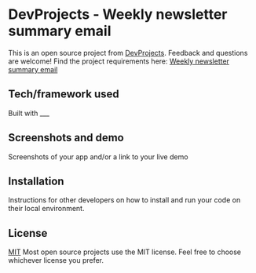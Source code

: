 # DevProjects - Weekly newsletter summary email

This is an open source project from [DevProjects](http://www.codementor.io/projects). Feedback and questions are welcome!
Find the project requirements here: [Weekly newsletter summary email](https://www.codementor.io/projects/web/weekly-newsletter-summary-email-atx32ild7k)

## Tech/framework used
Built with ___

## Screenshots and demo
Screenshots of your app and/or a link to your live demo

## Installation
Instructions for other developers on how to install and run your code on their local environment.

## License
[MIT](https://choosealicense.com/licenses/mit/)
Most open source projects use the MIT license. Feel free to choose whichever license you prefer.
